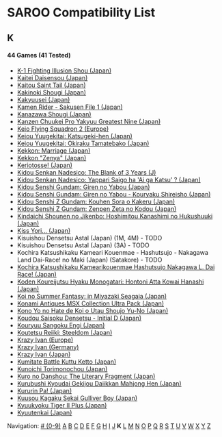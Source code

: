 # SAROO Compatibility List

## K

#### 44 Games (41 Tested)

- [K-1 Fighting Illusion Shou (Japan)](../Regions/Japan/T-26102G/01/README.md)
- [Kaitei Daisensou (Japan)](../Regions/Japan/T-15006G/01/README.md)
- [Kaitou Saint Tail (Japan)](../Regions/Japan/T-28201G/01/README.md)
- [Kakinoki Shougi (Japan)](../Regions/Japan/T-2104G/01/README.md)
- [Kakyuusei (Japan)](../Regions/Japan/T-28002G/01/README.md)
- [Kamen Rider - Sakusen File 1 (Japan)](../Regions/Japan/T-14101G/01/README.md)
- [Kanazawa Shougi (Japan)](../Regions/Japan/T-16505G/01/README.md)
- [Kanzen Chuukei Pro Yakyuu Greatest Nine (Japan)](../Regions/Japan/GS-9017/01/README.md)
- [Keio Flying Squadron 2 (Europe)](../Regions/Europe/T-6008H-50/01/README.md)
- [Keiou Yuugekitai: Katsugeki-hen (Japan)](../Regions/Japan/T-6003G/01/README.md)
- [Keiou Yuugekitai: Okiraku Tamatebako (Japan)](../Regions/Japan/610-6321-0/01/README.md)
- [Kekkon: Marriage (Japan)](../Regions/Japan/T-10501G/01/README.md)
- [Kekkon "Zenya" (Japan)](../Regions/Japan/T-10502G/01/README.md)
- [Keriotosse! (Japan)](../Regions/Japan/T-30306G/01/README.md)
- [Kidou Senkan Nadesico: The Blank of 3 Years (J)](../Regions/Japan/GS-9195/01/README.md)
- [Kidou Senkan Nadesico: Yappari Saigo ha 'Ai ga Katsu' ? (Japan)](../Regions/Japan/GS-9142/01/README.md)
- [Kidou Senshi Gundam: Giren no Yabou (Japan)](../Regions/Japan/T-13327G/01/README.md)
- [Kidou Senshi Gundam: Giren no Yabou - Kouryaku Shireisho (Japan)](../Regions/Japan/T-13333G/01/README.md)
- [Kidou Senshi Z Gundam: Kouhen Sora o Kakeru (Japan)](../Regions/Japan/T-13320G/01/README.md)
- [Kidou Senshi Z Gundam: Zenpen Zeta no Kodou (Japan)](../Regions/Japan/T-13315G/01/README.md)
- [Kindaichi Shounen no Jikenbo: Hoshimitou Kanashimi no Hukushuuki (Japan)](../Regions/Japan/T-14315G/01/README.md)
- [Kiss Yori... (Japan)](../Regions/Japan/T-19724G/01/README.md)
- Kisuishou Densetsu Astal (Japan) (1M, 4M) - TODO
- Kisuishou Densetsu Astal (Japan) (3A) - TODO
- Kochira Katsushikaku Kameari Kouenmae - Hashutsujo - Nakagawa Land Dai-Race! no Maki (Japan) (Satakore) - TODO
- [Kochira Katsushikaku Kamearikouenmae Hashutsujo Nakagawa L. Dai Race! (Japan)](../Regions/Japan/T-13319G/01/README.md)
- [Koden Koureijutsu Hyaku Monogatari: Hontoni Atta Kowai Hanashi (Japan)](../Regions/Japan/T-14312G/01/README.md)
- [Koi no Summer Fantasy: in Miyazaki Seagaia (Japan)](../Regions/Japan/T-23407G/01/README.md)
- [Konami Antiques MSX Collection Ultra Pack (Japan)](../Regions/Japan/T-9530G/01/README.md)
- [Kono Yo no Hate de Koi o Utau Shoujo Yu-No (Japan)](../Regions/Japan/T-28004G/01/README.md)
- [Koudou Saisoku Densetsu - Initial D (Japan)](../Regions/Japan/T-25503G/01/README.md)
- [Kouryuu Sangoku Engi (Japan)](../Regions/Japan/T-26104G/01/README.md)
- [Koutetsu Reiiki: Steeldom (Japan)](../Regions/Japan/T-1805G/01/README.md)
- [Krazy Ivan (Europe)](../Regions/Europe/T-11305H/01/README.md)
- [Krazy Ivan (Germany)](../Regions/Germany/T-11305H/01/README.md)
- [Krazy Ivan (Japan)](../Regions/Japan/T-18605G/01/README.md)
- [Kumitate Battle Kuttu Ketto (Japan)](../Regions/Japan/T-1813G/01/README.md)
- [Kunoichi Torimonochou (Japan)](../Regions/Japan/T-6803G/01/README.md)
- [Kuro no Danshou: The Literary Fragment (Japan)](../Regions/Japan/T-21203G/01/README.md)
- [Kurubushi Kyoudai Gekijou Daiikkan Mahjong Hen (Japan)](../Regions/Japan/T-21803G/01/README.md)
- [Kururin Pa! (Japan)](../Regions/Japan/T-24201G/01/README.md)
- [Kuusou Kagaku Sekai Gulliver Boy (Japan)](../Regions/Japan/T-14303G/01/README.md)
- [Kyuukyoku Tiger II Plus (Japan)](../Regions/Japan/T-18715G/01/README.md)
- [Kyuutenkai (Japan)](../Regions/Japan/T-1801G/01/README.md)

Navigation:
[# (0-9)](./09.md) [A](./A.md) [B](./B.md) [C](./C.md) [D](./D.md) [E](./E.md) [F](./F.md) [G](./G.md) [H](./H.md) [I](./I.md) [J](./J.md) **K** [L](./L.md) [M](./M.md) [N](./N.md) [O](./O.md) [P](./P.md) [Q](./Q.md) [R](./R.md) [S](./S.md) [T](./T.md) [U](./U.md) [V](./V.md) [W](./W.md) [X](./X.md) [Y](./Y.md) [Z](./Z.md)
